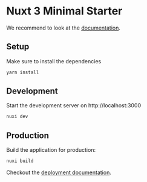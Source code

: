 # Nuxt 3 Minimal Starter

We recommend to look at the [documentation](https://v3.nuxtjs.org).

## Setup

Make sure to install the dependencies

```bash
yarn install
```

## Development

Start the development server on http://localhost:3000

```bash
nuxi dev
```

## Production

Build the application for production:

```bash
nuxi build
```

Checkout the [deployment documentation](https://v3.nuxtjs.org/docs/deployment).
